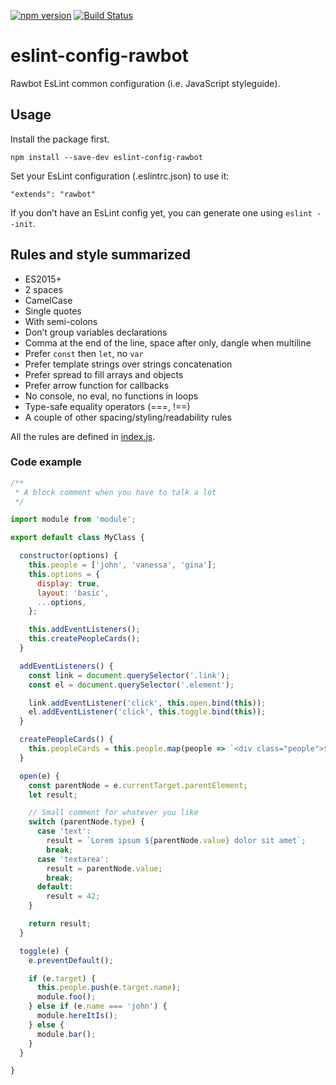 [![npm version](https://badge.fury.io/js/eslint-config-rawbot.svg)](https://badge.fury.io/js/eslint-config-rawbot)
[![Build Status](https://travis-ci.org/team-rawbot/eslint-config-rawbot.svg?branch=master)](https://travis-ci.org/team-rawbot/eslint-config-rawbot)

# eslint-config-rawbot

Rawbot EsLint common configuration (i.e. JavaScript styleguide).

## Usage

Install the package first.

```
npm install --save-dev eslint-config-rawbot
```

Set your EsLint configuration (.eslintrc.json) to use it:

```
"extends": "rawbot"
```

If you don’t have an EsLint config yet, you can generate one using `eslint --init`.

## Rules and style summarized

* ES2015+
* 2 spaces
* CamelCase
* Single quotes
* With semi-colons
* Don’t group variables declarations
* Comma at the end of the line, space after only, dangle when multiline
* Prefer `const` then `let`, no `var`
* Prefer template strings over strings concatenation
* Prefer spread to fill arrays and objects
* Prefer arrow function for callbacks
* No console, no eval, no functions in loops
* Type-safe equality operators (===, !==)
* A couple of other spacing/styling/readability rules

All the rules are defined in [index.js](https://github.com/team-rawbot/eslint-config-rawbot/blob/master/index.js).

### Code example

```javascript
/**
 * A block comment when you have to talk a lot
 */

import module from 'module';

export default class MyClass {

  constructor(options) {
    this.people = ['john', 'vanessa', 'gina'];
    this.options = {
      display: true,
      layout: 'basic',
      ...options,
    };

    this.addEventListeners();
    this.createPeopleCards();
  }

  addEventListeners() {
    const link = document.querySelector('.link');
    const el = document.querySelector('.element');

    link.addEventListener('click', this.open.bind(this));
    el.addEventListener('click', this.toggle.bind(this));
  }

  createPeopleCards() {
    this.peopleCards = this.people.map(people => `<div class="people">${people.name}</div>`);
  }

  open(e) {
    const parentNode = e.currentTarget.parentElement;
    let result;

    // Small comment for whatever you like
    switch (parentNode.type) {
      case 'text':
        result = `Lorem ipsum ${parentNode.value} dolor sit amet`;
        break;
      case 'textarea':
        result = parentNode.value;
        break;
      default:
        result = 42;
    }

    return result;
  }

  toggle(e) {
    e.preventDefault();

    if (e.target) {
      this.people.push(e.target.name);
      module.foo();
    } else if (e.name === 'john') {
      module.hereItIs();
    } else {
      module.bar();
    }
  }

}

```
